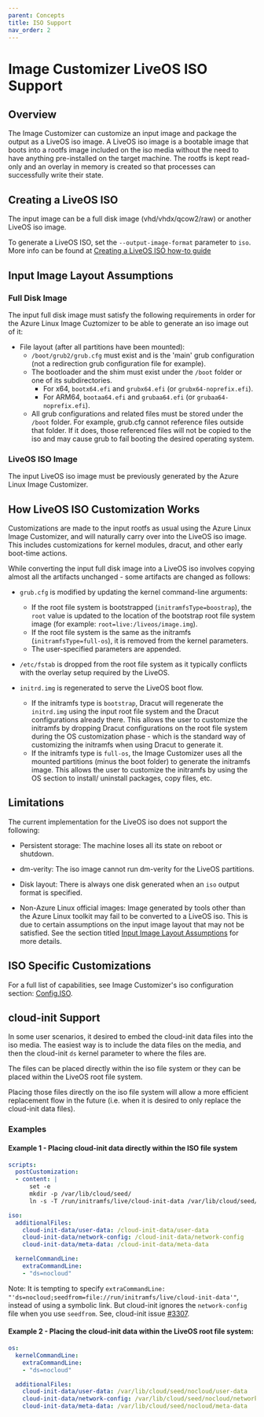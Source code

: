 ```yaml
---
parent: Concepts
title: ISO Support
nav_order: 2
---
```


# Image Customizer LiveOS ISO Support

## Overview

The Image Customizer can customize an input image and package the output as a
LiveOS iso image. A LiveOS iso image is a bootable image that boots into a
rootfs image included on the iso media without the need to have anything
pre-installed on the target machine. The rootfs is kept read-only and an overlay
in memory is created so that processes can successfully write their state.

## Creating a LiveOS ISO

The input image can be a full disk image (vhd/vhdx/qcow2/raw) or another LiveOS
iso image.

To generate a LiveOS ISO, set the `--output-image-format` parameter to `iso`.
More info can be found at 
[Creating a LiveOS ISO how-to guide](../how-to/live-iso.md)

## Input Image Layout Assumptions

### Full Disk Image

The input full disk image must satisfy the following requirements in order for
the Azure Linux Image Cuztomizer to be able to generate an iso image out of it:

- File layout (after all partitions have been mounted):
  - `/boot/grub2/grub.cfg` must exist and is the 'main' grub configuration (not
    a redirection grub configuration file for example).
  - The bootloader and the shim must exist under the `/boot` folder or one of
    its subdirectories.
    - For x64, `bootx64.efi` and `grubx64.efi` (or `grubx64-noprefix.efi`).
    - For ARM64, `bootaa64.efi` and `grubaa64.efi` (or `grubaa64-noprefix.efi`).
  - All grub configurations and related files must be stored under the `/boot`
    folder. For example, grub.cfg cannot reference files outside that folder.
    If it does, those referenced files will not be copied to the iso and may
    cause grub to fail booting the desired operating system.

### LiveOS ISO Image

The input LiveOS iso image must be previously generated by the Azure Linux Image
Customizer.

## How LiveOS ISO Customization Works

Customizations are made to the input rootfs as usual using the Azure Linux Image
Customizer, and will naturally carry over into the LiveOS iso image. This
includes customizations for kernel modules, dracut, and other early boot-time
actions.

While converting the input full disk image into a LiveOS iso involves copying
almost all the artifacts unchanged - some artifacts are changed as follows:

- `grub.cfg` is modified by updating the kernel command-line arguments:
  - If the root file system is bootstrapped (`initramfsType=boostrap`), the
    `root` value is updated to the location of the bootstrap root file system
    image (for example: `root=live:/liveos/image.img`).
  - If the root file system is the same as the initramfs (`initramfsType=full-os`),
    it is removed from the kernel parameters.
  - The user-specified parameters are appended.

- `/etc/fstab` is dropped from the root file system as it typically conflicts
  with the overlay setup required by the LiveOS.

- `initrd.img` is regenerated to serve the LiveOS boot flow.
  - If the initramfs type is `bootstrap`, Dracut will regenerate the `initrd.img`
    using the input root file system and the Dracut configurations already there.
    This allows the user to customize the initramfs by dropping Dracut
    configurations on the root file system during the OS customization phase -
    which is the standard way of customizing the initramfs when using Dracut to
    generate it.
  - If the initramfs type is `full-os`, the Image Customizer uses all the mounted
    partitions (minus the boot folder) to generate the initramfs image. This
    allows the user to customize the initramfs by using the OS section to install/
    uninstall packages, copy files, etc.

## Limitations

The current implementation for the LiveOS iso does not support the following:

- Persistent storage: The machine loses all its state on reboot or shutdown.

- dm-verity: The iso image cannot run dm-verity for the LiveOS partitions.

- Disk layout: There is always one disk generated when an `iso` output format is
  specified.
  
- Non-Azure Linux official images: Image generated by tools other than the Azure Linux
  toolkit may fail to be converted to a LiveOS iso. This is due to certain assumptions
  on the input image layout that may not be satisfied. See the section titled
  [Input Image Layout Assumptions](#input-image-layout-assumptions) for more details.

## ISO Specific Customizations

For a full list of capabilities, see Image Customizer's iso
configuration section: [Config.ISO](../api/configuration/iso.md).

## cloud-init Support

In some user scenarios, it desired to embed the cloud-init data files into the
iso media. The easiest way is to include the data files on the media, and then
the cloud-init `ds` kernel parameter to where the files are.

The files can be placed directly within the iso file system or they can be
placed within the LiveOS root file system.

Placing those files directly on the iso file system will allow a more efficient
replacement flow in the future (i.e. when it is desired to only replace the
cloud-init data files).

### Examples

#### Example 1 - Placing cloud-init data directly within the ISO file system

```yaml
scripts:
  postCustomization:
  - content: |
      set -e
      mkdir -p /var/lib/cloud/seed/
      ln -s -T /run/initramfs/live/cloud-init-data /var/lib/cloud/seed/nocloud

iso:
  additionalFiles:
    cloud-init-data/user-data: /cloud-init-data/user-data
    cloud-init-data/network-config: /cloud-init-data/network-config
    cloud-init-data/meta-data: /cloud-init-data/meta-data

  kernelCommandLine:
    extraCommandLine:
    - "ds=nocloud"
```

Note: It is tempting to specify
`extraCommandLine: "'ds=nocloud;seedfrom=file://run/initramfs/live/cloud-init-data'"`,
instead of using a symbolic link.
But cloud-init ignores the `network-config` file when you use `seedfrom`.
See, cloud-init issue [#3307](https://github.com/canonical/cloud-init/issues/3307).

#### Example 2 - Placing the cloud-init data within the LiveOS root file system:

```yaml
os:
  kernelCommandLine:
    extraCommandLine:
    - "ds=nocloud"

  additionalFiles:
    cloud-init-data/user-data: /var/lib/cloud/seed/nocloud/user-data
    cloud-init-data/network-config: /var/lib/cloud/seed/nocloud/network-config
    cloud-init-data/meta-data: /var/lib/cloud/seed/nocloud/meta-data
```